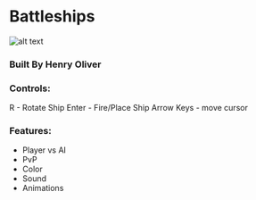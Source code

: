 # Battleships
![alt text](https://i.imgur.com/f5DC5QJ.gif)

### Built By Henry Oliver
		

### Controls:

R - Rotate Ship
Enter - Fire/Place Ship
Arrow Keys - move cursor

### Features:

- Player vs AI
- PvP
- Color
- Sound
- Animations
